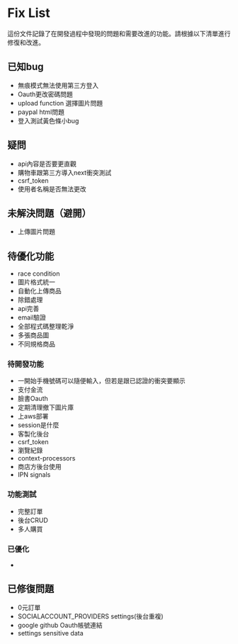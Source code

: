 # Fix List

這份文件記錄了在開發過程中發現的問題和需要改進的功能。請根據以下清單進行修復和改進。

## 已知bug
   - 無痕模式無法使用第三方登入
   - Oauth更改密碼問題
   - upload function 選擇圖片問題
   - paypal html問題
   - 登入測試黃色條小bug

## 疑問
   - api內容是否要更直觀
   - 購物車跟第三方導入next衝突測試
   - csrf_token
   - 使用者名稱是否無法更改

## 未解決問題（避開）
   - 上傳圖片問題

## 待優化功能
   - race condition
   - 圖片格式統一
   - 自動化上傳商品
   - 除錯處理
   - api完善
   - email驗證
   - 全部程式碼整理乾淨
   - 多張商品圖
   - 不同規格商品

### 待開發功能
   - 一開始手機號碼可以隨便輸入，但若是跟已認證的衝突要顯示
   - 支付金流
   - 臉書Oauth
   - 定期清理撤下圖片庫
   - 上aws部署
   - session是什麼
   - 客製化後台
   - csrf_token
   - 瀏覽紀錄
   - context-processors
   - 商店方後台使用
   - IPN signals

### 功能測試
   - 完整訂單
   - 後台CRUD
   - 多人購買

### 已優化
   -

## 已修復問題
   - 0元訂單
   - SOCIALACCOUNT_PROVIDERS settings(後台重複)
   - google github Oauth帳號連結
   - settings sensitive data